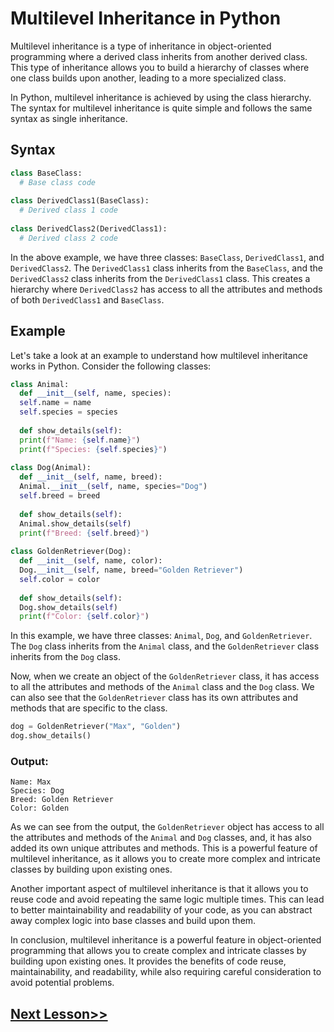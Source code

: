 # Multilevel Inheritance in Python
Multilevel inheritance is a type of inheritance in object-oriented programming where a derived class inherits from another derived class. This type of inheritance allows you to build a hierarchy of classes where one class builds upon another, leading to a more specialized class.

In Python, multilevel inheritance is achieved by using the class hierarchy. The syntax for multilevel inheritance is quite simple and follows the same syntax as single inheritance.

## Syntax
``` python
class BaseClass:
  # Base class code
  
class DerivedClass1(BaseClass):
  # Derived class 1 code
  
class DerivedClass2(DerivedClass1):
  # Derived class 2 code
```
In the above example, we have three classes: `BaseClass`, `DerivedClass1`, and `DerivedClass2`. The `DerivedClass1` class inherits from the `BaseClass`, and the `DerivedClass2` class inherits from the `DerivedClass1` class. This creates a hierarchy where `DerivedClass2` has access to all the attributes and methods of both `DerivedClass1` and `BaseClass`.

## Example
Let's take a look at an example to understand how multilevel inheritance works in Python. Consider the following classes:
```python
class Animal:
  def __init__(self, name, species):
  self.name = name
  self.species = species
  
  def show_details(self):
  print(f"Name: {self.name}")
  print(f"Species: {self.species}")
  
class Dog(Animal):
  def __init__(self, name, breed):
  Animal.__init__(self, name, species="Dog")
  self.breed = breed
  
  def show_details(self):
  Animal.show_details(self)
  print(f"Breed: {self.breed}")
  
class GoldenRetriever(Dog):
  def __init__(self, name, color):
  Dog.__init__(self, name, breed="Golden Retriever")
  self.color = color
  
  def show_details(self):
  Dog.show_details(self)
  print(f"Color: {self.color}")
```
In this example, we have three classes: `Animal`, `Dog`, and `GoldenRetriever`. The `Dog` class inherits from the `Animal` class, and the `GoldenRetriever` class inherits from the `Dog` class.

Now, when we create an object of the `GoldenRetriever` class, it has access to all the attributes and methods of the `Animal` class and the `Dog` class. We can also see that the `GoldenRetriever` class has its own attributes and methods that are specific to the class.
```python
dog = GoldenRetriever("Max", "Golden")
dog.show_details()
```
### Output:
```
Name: Max
Species: Dog
Breed: Golden Retriever
Color: Golden
```
As we can see from the output, the `GoldenRetriever` object has access to all the attributes and methods of the `Animal` and `Dog` classes, and, it has also added its own unique attributes and methods. This is a powerful feature of multilevel inheritance, as it allows you to create more complex and intricate classes by building upon existing ones.

Another important aspect of multilevel inheritance is that it allows you to reuse code and avoid repeating the same logic multiple times. This can lead to better maintainability and readability of your code, as you can abstract away complex logic into base classes and build upon them.

In conclusion, multilevel inheritance is a powerful feature in object-oriented programming that allows you to create complex and intricate classes by building upon existing ones. It provides the benefits of code reuse, maintainability, and readability, while also requiring careful consideration to avoid potential problems.
## [Next Lesson>>](https://replit.com/@codewithharry/81-Day-81-Hybrid-and-Hierarchical-Inheritance)